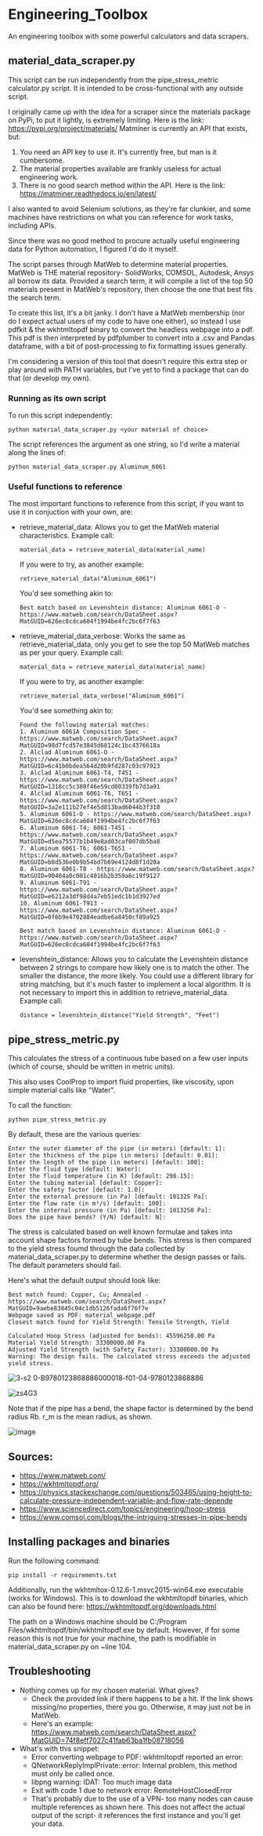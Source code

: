 # Engineering_Toolbox
An engineering toolbox with some powerful calculators and data scrapers.

## material_data_scraper.py
This script can be run independently from the pipe_stress_metric calculator.py script. It is intended to be cross-functional with any outside script.

I originally came up with the idea for a scraper since the materials package on PyPi, to put it lightly, is extremely limiting. Here is the link: https://pypi.org/project/materials/ 
Matminer is currently an API that exists, but:
1. You need an API key to use it. It's currently free, but man is it cumbersome.
2. The material properties available are frankly useless for actual engineering work.
3. There is no good search method within the API.
Here is the link: https://matminer.readthedocs.io/en/latest/

I also wanted to avoid Selenium solutions, as they're far clunkier, and some machines have restrictions on what you can reference for work tasks, including APIs.

Since there was no good method to procure actually useful engineering data for Python automation, I figured I'd do it myself.

The script parses through MatWeb to determine material properties. MatWeb is THE material repository- SolidWorks, COMSOL, Autodesk, Ansys all borrow its data.
Provided a search term, it will compile a list of the top 50 materials present in MatWeb's repository, then choose the one that best fits the search term.

To create this list, it's a bit janky. I don't have a MatWeb membership (nor do I expect actual users of my code to have one either), so instead I use pdfkit & the wkhtmltopdf binary to convert the headless webpage into a pdf. This pdf is then interpreted by pdfplumber to convert into a .csv and Pandas dataframe, with a bit of post-processing to fix formatting issues generally.

I'm considering a version of this tool that doesn't require this extra step or play around with PATH variables, but I've yet to find a package that can do that (or develop my own).

### Running as its own script
To run this script independently:

    python material_data_scraper.py <your material of choice>

The script references the argument as one string, so I'd write a material along the lines of:

    python material_data_scraper.py Aluminum_6061

### Useful functions to reference
The most important functions to reference from this script, if you want to use it in conjuction with your own, are:
  - retrieve_material_data: Allows you to get the MatWeb material characteristics. Example call:

        material_data = retrieve_material_data(material_name)

     If you were to try, as another example:

        retrieve_material_data("Aluminum_6061")

    You'd see something akin to:
        
        Best match based on Levenshtein distance: Aluminum 6061-O - https://www.matweb.com/search/DataSheet.aspx?MatGUID=626ec8cdca604f1994be4fc2bc6f7f63

  - retrieve_material_data_verbose: Works the same as retrieve_material_data, only you get to see the top 50 MatWeb matches as per your query. Example call:

        material_data = retrieve_material_data(material_name)

    If you were to try, as another example:

        retrieve_material_data_verbose("Aluminum_6061")

    You'd see something akin to:

        Found the following material matches:
        1. Aluminum 6061A Composition Spec - https://www.matweb.com/search/DataSheet.aspx?MatGUID=98d7fcd57e3845d68124c1bc4376618a
        2. Alclad Aluminum 6061-O - https://www.matweb.com/search/DataSheet.aspx?MatGUID=6c41b0bdea564d20b9fd287c03c97923
        3. Alclad Aluminum 6061-T4, T451 - https://www.matweb.com/search/DataSheet.aspx?MatGUID=1318cc5c380f46e59cd00339fb7d3a91
        4. Alclad Aluminum 6061-T6, T651 - https://www.matweb.com/search/DataSheet.aspx?MatGUID=3a2e111b27ef4e5d813bad6044b3f318
        5. Aluminum 6061-O - https://www.matweb.com/search/DataSheet.aspx?MatGUID=626ec8cdca604f1994be4fc2bc6f7f63
        6. Aluminum 6061-T4; 6061-T451 - https://www.matweb.com/search/DataSheet.aspx?MatGUID=d5ea75577b1b49e8ad03caf007db5ba8
        7. Aluminum 6061-T6; 6061-T651 - https://www.matweb.com/search/DataSheet.aspx?MatGUID=b8d536e0b9b54bd7b69e4124d8f1d20a
        8. Aluminum 6061-T8 - https://www.matweb.com/search/DataSheet.aspx?MatGUID=90404a0c001c4016b2b359a6c19f9127
        9. Aluminum 6061-T91 - https://www.matweb.com/search/DataSheet.aspx?MatGUID=e6212a3df98d4a7eb51edc1b1d3927ed
        10. Aluminum 6061-T913 - https://www.matweb.com/search/DataSheet.aspx?MatGUID=0f6b9e4702884eadbe6a8450cf89a925
        
        Best match based on Levenshtein distance: Aluminum 6061-O - https://www.matweb.com/search/DataSheet.aspx?MatGUID=626ec8cdca604f1994be4fc2bc6f7f63
    
  - levenshtein_distance: Allows you to calculate the Levenshtein distance between 2 strings to compare how likely one is to match the other. The smaller the distance, the more likely. You could use a different library for string matching, but it's much faster to implement a local algorithm. It is not necessary to import this in addition to retrieve_material_data. Example call:

        distance = levenshtein_distance("Yield Strength", "Feet")

## pipe_stress_metric.py

This calculates the stress of a continuous tube based on a few user inputs (which of course, should be written in metric units).

This also uses CoolProp to import fluid properties, like viscosity, upon simple material calls like "Water".

To call the function:

    python pipe_stress_metric.py

By default, these are the various queries:

    Enter the outer diameter of the pipe (in meters) [default: 1]:
    Enter the thickness of the pipe (in meters) [default: 0.01]:
    Enter the length of the pipe (in meters) [default: 100]:
    Enter the fluid type [default: Water]:
    Enter the fluid temperature (in K) [default: 298.15]:
    Enter the tubing material [default: Copper]:
    Enter the safety factor [default: 1.0]:
    Enter the external pressure (in Pa) [default: 101325 Pa]:
    Enter the flow rate (in m³/s) [default: 100]:
    Enter the internal pressure (in Pa) [default: 1013250 Pa]:
    Does the pipe have bends? (Y/N) [default: N]:

The stress is calculated based on well known formulae and takes into account shape factors formed by tube bends. This stress is then compared to the yield stress foumd through the data collected by material_data_scraper.py to determine whether the design passes or fails. The default parameters should fail.

Here's what the default output should look like:

    Best match found: Copper, Cu; Annealed - https://www.matweb.com/search/DataSheet.aspx?MatGUID=9aebe83845c04c1db5126fada6f76f7e
    Webpage saved as PDF: material_webpage.pdf
    Closest match found for Yield Strength: Tensile Strength, Yield
    
    Calculated Hoop Stress (adjusted for bends): 45596250.00 Pa
    Material Yield Strength: 33300000.00 Pa
    Adjusted Yield Strength (with Safety Factor): 33300000.00 Pa
    Warning: The design fails. The calculated stress exceeds the adjusted yield stress.

![3-s2 0-B9780123868886000018-f01-04-9780123868886](https://github.com/user-attachments/assets/8ceaa2b6-9d46-4d7c-9551-4207a0ae8cdd)

![zs4G3](https://github.com/user-attachments/assets/f9241c22-bf49-45e1-a2ef-bcaedd2557a5)


Note that if the pipe has a bend, the shape factor is determined by the bend radius Rb. r_m is the mean radius, as shown.

![image](https://github.com/user-attachments/assets/b20d4450-6244-4c14-9b58-8d9bf8bb6fdf)

## Sources:
  - https://www.matweb.com/
  - https://wkhtmltopdf.org/
  - https://physics.stackexchange.com/questions/503465/using-height-to-calculate-pressure-independent-variable-and-flow-rate-depende
  - https://www.sciencedirect.com/topics/engineering/hoop-stress
  - https://www.comsol.com/blogs/the-intriguing-stresses-in-pipe-bends

## Installing packages and binaries
Run the following command:

    pip install -r requirements.txt

Additionally, run the wkhtmltox-0.12.6-1.msvc2015-win64.exe executable (works for Windows). This is to download the wkhtmltopdf binaries, which can also be found here: https://wkhtmltopdf.org/downloads.html

The path on a Windows machine should be C:/Program Files/wkhtmltopdf/bin/wkhtmltopdf.exe by default.
However, if for some reason this is not true for your machine, the path is modifiable in material_data_scraper.py on ~line 104.


## Troubleshooting
  - Nothing comes up for my chosen material. What gives?
      - Check the provided link if there happens to be a hit. If the link shows missing/no properties, there you go. Otherwise, it may just not be in MatWeb.
      - Here's an example: https://www.matweb.com/search/DataSheet.aspx?MatGUID=74f8eff7027c41fab63ba1fb08718056
  - What's with this snippet:
    - Error converting webpage to PDF: wkhtmltopdf reported an error:
    - QNetworkReplyImplPrivate::error: Internal problem, this method must only be called once.
    - libpng warning: IDAT: Too much image data
    - Exit with code 1 due to network error: RemoteHostClosedError
    - That's probably due to the use of a VPN- too many nodes can cause multiple references as shown here. This does not affect the actual output of the script- it references the first instance and you'll get your data.

  
